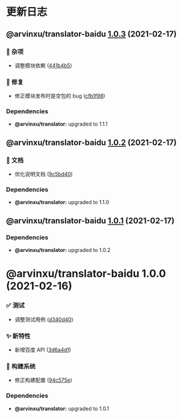 # 更新日志

## @arvinxu/translator-baidu [1.0.3](https://github.com/arvinxx/translator/compare/@arvinxu/translator-baidu@1.0.2...@arvinxu/translator-baidu@1.0.3) (2021-02-17)


### 🎫 杂项

* 调整模块依赖 ([441b4b5](https://github.com/arvinxx/translator/commit/441b4b5))


### 🐛 修复

* 修正模块发布时是空包的 bug ([cfb1f98](https://github.com/arvinxx/translator/commit/cfb1f98))





### Dependencies

* **@arvinxu/translator:** upgraded to 1.1.1

## @arvinxu/translator-baidu [1.0.2](https://github.com/arvinxx/translator/compare/@arvinxu/translator-baidu@1.0.1...@arvinxu/translator-baidu@1.0.2) (2021-02-17)


### 📝 文档

* 优化说明文档 ([9c5bd40](https://github.com/arvinxx/translator/commit/9c5bd40))





### Dependencies

* **@arvinxu/translator:** upgraded to 1.1.0

## @arvinxu/translator-baidu [1.0.1](https://github.com/arvinxx/translator/compare/@arvinxu/translator-baidu@1.0.0...@arvinxu/translator-baidu@1.0.1) (2021-02-17)





### Dependencies

* **@arvinxu/translator:** upgraded to 1.0.2

# @arvinxu/translator-baidu 1.0.0 (2021-02-16)


### ✅ 测试

* 调整测试用例 ([d340d40](https://github.com/arvinxx/translator/commit/d340d40))


### ✨ 新特性

* 新增百度 API ([3d6a4d1](https://github.com/arvinxx/translator/commit/3d6a4d1))


### 👷 构建系统

* 修正构建配置 ([94c575e](https://github.com/arvinxx/translator/commit/94c575e))





### Dependencies

* **@arvinxu/translator:** upgraded to 1.0.1
